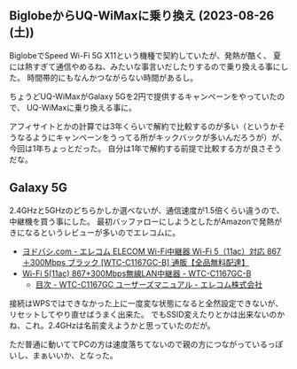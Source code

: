 ## BiglobeからUQ-WiMaxに乗り換え (2023-08-26 (土))

BiglobeでSpeed Wi-Fi 5G X11という機種で契約していたが、発熱が酷く、
夏には熱すぎて通信やめるね、みたいな事言いだしたりするので乗り換える事にした。
時間帯的にもなんかつながらない時間があるし。

ちょうどUQ-WiMaxがGalaxy 5Gを2円で提供するキャンペーンをやっていたので、
UQ-WiMaxに乗り換える事に。

アフィサイトとかの計算では3年くらいで解約で比較するのが多い（というかそうなるようにキャンペーンをうってる所がキックバックが多いんだろうが）が、今回は1年ちょっとだった。
自分は1年で解約する前提で比較する方が良さそうだな。

## Galaxy 5G

2.4GHzと5GHzのどちらかしか選べないが、通信速度が1.5倍くらい違うので、中継機を買う事にした。
最初バッファローにしようとしたがAmazonで発熱がきになるというレビューが多いのでエレコムに。

- [ヨドバシ.com - エレコム ELECOM Wi-Fi中継器 Wi-Fi 5（11ac）対応 867＋300Mbps ブラック [WTC-C1167GC-B] 通販【全品無料配達】](https://www.yodobashi.com/product/100000001005981645/)
- [Wi-Fi 5(11ac) 867+300Mbps無線LAN中継器 - WTC-C1167GC-B](https://www.elecom.co.jp/products/WTC-C1167GC-B.html)
   - [目次 - WTC-C1167GC ユーザーズマニュアル - エレコム株式会社](https://www.elecom.co.jp/support/manual/network/wireless-lan/relay/wtc-c1167gc/usersmanual/?_gl=1*3eotn4*_gcl_au*MTAyNzU0NjYyMS4xNjkzMDE1Njc3*_ga*MTM3NDcyODYzMi4xNjkzMDE1Njc3*_ga_0F81RERH28*MTY5MzAxNTY3Ny4xLjEuMTY5MzAxNTY4NC4wLjAuMA..)

接続はWPSではできなかった上に一度変な状態になると全然設定できないが、リセットしてやり直せばうまく出来た。
でもSSID変えたりとかは出来ないのかね、これ。2.4GHzは名前変えようかと思っていたのだが。

ただ普通に動いててPCの方は速度落ちてないので親の方につながっているっぽいし、まぁいいか、となった。